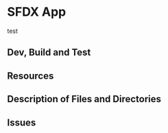 # SFDX  App

test

## Dev, Build and Test


## Resources


## Description of Files and Directories


## Issues


